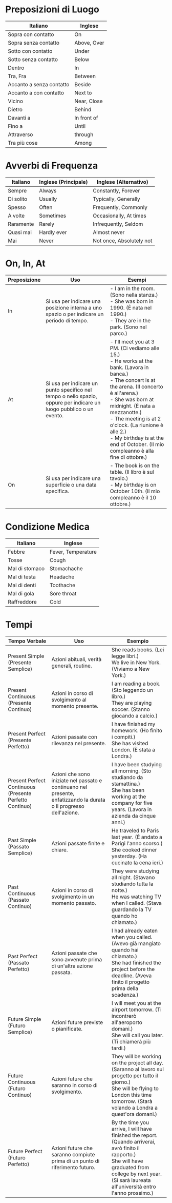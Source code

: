 # Preposizioni di Luogo

| Italiano                 | Inglese     |
| ------------------------ | ----------- |
| Sopra con contatto       | On          |
| Sopra senza contatto     | Above, Over |
| Sotto con contatto       | Under       |
| Sotto senza contatto     | Below       |
| Dentro                   | In          |
| Tra, Fra                 | Between     |
| Accanto a senza contatto | Beside      |
| Accanto a con contatto   | Next to     |
| Vicino                   | Near, Close |
| Dietro                   | Behind      |
| Davanti a                | In front of |
| Fino a                   | Until       |
| Attraverso               | through     |
| Tra più cose             | Among       |

# Avverbi di Frequenza

| Italiano   | Inglese (Principale) | Inglese (Alternativo) |
| ---------- | --------------------- | --------------------- |
| Sempre     | Always              | Constantly, Forever   |
| Di solito | Usually             | Typically, Generally  |
| Spesso    | Often               | Frequently, Commonly  |
| A volte   | Sometimes           | Occasionally, At times|
| Raramente | Rarely              | Infrequently, Seldom  |
| Quasi mai | Hardly ever         | Almost never          |
| Mai       | Never               | Not once, Absolutely not |

# On, In, At

| Preposizione | Uso                                                                                                                | Esempi                                                                   |
| ------------ | ------------------------------------------------------------------------------------------------------------------ | ------------------------------------------------------------------------ |
| In           | Si usa per indicare una posizione interna a uno spazio o per indicare un periodo di tempo.                        | - I am in the room. (Sono nella stanza.)<br>- She was born in 1990. (È nata nel 1990.)<br>- They are in the park. (Sono nel parco.) |
| At           | Si usa per indicare un punto specifico nel tempo o nello spazio, oppure per indicare un luogo pubblico o un evento. | - I'll meet you at 3 PM. (Ci vediamo alle 15.)<br>- He works at the bank. (Lavora in banca.)<br>- The concert is at the arena. (Il concerto è all'arena.)<br>- She was born at midnight. (È nata a mezzanotte.)<br>- The meeting is at 2 o'clock. (La riunione è alle 2.)<br>- My birthday is at the end of October. (Il mio compleanno è alla fine di ottobre.) |
| On           | Si usa per indicare una superficie o una data specifica.                                                           | - The book is on the table. (Il libro è sul tavolo.)<br>- My birthday is on October 10th. (Il mio compleanno è il 10 ottobre.) |


# Condizione Medica

| Italiano          | Inglese           |
| ----------------- | ----------------- |
| Febbre            | Fever, Temperature             |
| Tosse             | Cough             |
| Mal di stomaco    | Stomachache       |
| Mal di testa      | Headache          |
| Mal di denti      | Toothache         |
| Mal di gola       | Sore throat       |
| Raffreddore       | Cold       |

# Tempi

| Tempo Verbale           | Uso                                   | Esempio                                             |
| ----------------------- | ------------------------------------- | --------------------------------------------------- |
| Present Simple (Presente Semplice) | Azioni abituali, verità generali, routine. | She reads books. (Lei legge libri.)<br>We live in New York. (Viviamo a New York.) |
| Present Continuous (Presente Continuo) | Azioni in corso di svolgimento al momento presente. | I am reading a book. (Sto leggendo un libro.)<br>They are playing soccer. (Stanno giocando a calcio.) |
| Present Perfect (Presente Perfetto) | Azioni passate con rilevanza nel presente. | I have finished my homework. (Ho finito i compiti.)<br>She has visited London. (È stata a Londra.) |
| Present Perfect Continuous (Presente Perfetto Continuo) | Azioni che sono iniziate nel passato e continuano nel presente, enfatizzando la durata o il progresso dell'azione. | I have been studying all morning. (Sto studiando da stamattina.)<br>She has been working at the company for five years. (Lavora in azienda da cinque anni.) |
| Past Simple (Passato Semplice) | Azioni passate finite e chiare. | He traveled to Paris last year. (È andato a Parigi l'anno scorso.)<br>She cooked dinner yesterday. (Ha cucinato la cena ieri.) |
| Past Continuous (Passato Continuo) | Azioni in corso di svolgimento in un momento passato. | They were studying all night. (Stavano studiando tutta la notte.)<br>He was watching TV when I called. (Stava guardando la TV quando ho chiamato.) |
| Past Perfect (Passato Perfetto) | Azioni passate che sono avvenute prima di un'altra azione passata. | I had already eaten when you called. (Avevo già mangiato quando hai chiamato.)<br>She had finished the project before the deadline. (Aveva finito il progetto prima della scadenza.) |
| Future Simple (Futuro Semplice) | Azioni future previste o pianificate. | I will meet you at the airport tomorrow. (Ti incontrerò all'aeroporto domani.)<br>She will call you later. (Ti chiamerà più tardi.) |
| Future Continuous (Futuro Continuo) | Azioni future che saranno in corso di svolgimento. | They will be working on the project all day. (Saranno al lavoro sul progetto per tutto il giorno.)<br>She will be flying to London this time tomorrow. (Starà volando a Londra a quest'ora domani.) |
| Future Perfect (Futuro Perfetto) | Azioni future che saranno compiute prima di un punto di riferimento futuro. | By the time you arrive, I will have finished the report. (Quando arriverai, avrò finito il rapporto.)<br>She will have graduated from college by next year. (Si sarà laureata all'università entro l'anno prossimo.) |
